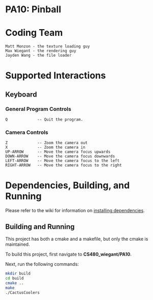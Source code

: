 # PA10: Pinball

# Coding Team

```
Matt Monzon - the texture loading guy
Max Wiegant - the rendering guy 
Jayden Wang - the file loader
```

# Supported Interactions

## Keyboard

### General Program Controls

```
Q             -- Quit the program.
```

### Camera Controls

``` 
Z             -- Zoom the camera out
X             -- Zoom the camera in
UP-ARROW      -- Move the camera focus upwards
DOWN-ARROW    -- Move the camera focus downwards
LEFT-ARROW    -- Move the camera focus to the left
RIGHT-ARROW   -- Move the camera focus to the right
```



# Dependencies, Building, and Running

Please refer to the wiki for information on [installing dependencies](https://github.com/mwiegant/CS480_wiegant/wiki/General-Setup-Instructions).

## Building and Running
This project has both a cmake and a makefile, but only the cmake is maintained.

To build this project, first navigate to **CS480_wiegant/PA10**.

Next, run the following commands:
```bash
mkdir build
cd build
cmake ..
make
./CactusCoolers
```
